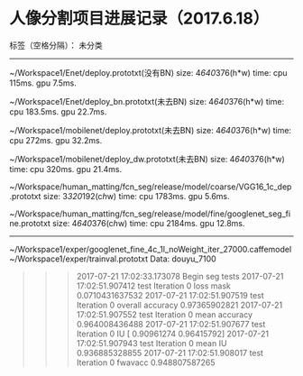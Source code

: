 # 人像分割项目进展记录（2017.6.18）

标签（空格分隔）： 未分类

---
~/Workspace1/Enet/deploy.prototxt(没有BN)
size: 4*640*376(h*w)
time: cpu 115ms. gpu 7.5ms.

~/Workspace1/Enet/deploy_bn.prototxt(未去BN)
size: 4*640*376(h*w)
time: cpu 183.5ms. gpu 22.7ms.

~/Workspace1/mobilenet/deploy.prototxt(未去BN)
size: 4*640*376(h*w)
time: cpu 272ms. gpu 32.2ms.

~/Workspace1/mobilenet/deploy_dw.prototxt(未去BN)
size: 4*640*376(h*w)
time: cpu 320ms. gpu 21.4ms.

~/Workspace/human_matting/fcn_seg/release/model/coarse/VGG16_1c_dep.prototxt
size: 3*320*192(c*h*w)
time: cpu 1783ms. gpu 5.6ms.

~/Workspace/human_matting/fcn_seg/release/model/fine/googlenet_seg_fine.prototxt
size: 4*640*376(c*h*w)
time: cpu 2184ms. gpu 12.8ms.


---

~/Workspace1/exper/googlenet_fine_4c_1l_noWeight_iter_27000.caffemodel
~/Workspace1/exper/trainval.prototxt
Data: douyu_7100
>>> 2017-07-21 17:02:33.173078 Begin seg tests
>>> 2017-07-21 17:02:51.907412 test Iteration 0 loss mask 0.0710431637532
>>> 2017-07-21 17:02:51.907519 test Iteration 0 overall accuracy 0.97365902821
>>> 2017-07-21 17:02:51.907552 test Iteration 0 mean accuracy 0.964008436488
>>> 2017-07-21 17:02:51.907677 test Iteration 0 IU [ 0.90961274  0.96415792]
>>> 2017-07-21 17:02:51.907943 test Iteration 0 mean IU 0.936885328855
>>> 2017-07-21 17:02:51.908017 test Iteration 0 fwavacc 0.948807587265
